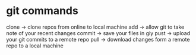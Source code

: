 # git commands
clone -> clone repos from online to local machine
add -> allow git to take note of your recent changes
commit -> save your files in giy
pust -> upload your git commits to a remote repo
pull -> download changes form a remote repo to a local machine
